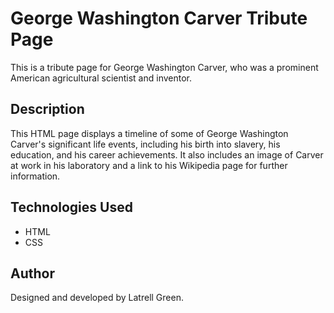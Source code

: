 # George Washington Carver Tribute Page
This is a tribute page for George Washington Carver, who was a prominent American agricultural scientist and inventor.

## Description
This HTML page displays a timeline of some of George Washington Carver's significant life events, including his birth into slavery, his education, and his career achievements. It also includes an image of Carver at work in his laboratory and a link to his Wikipedia page for further information.

## Technologies Used
+ HTML
+ CSS
## Author
Designed and developed by Latrell Green.